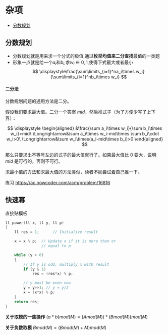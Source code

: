 # 杂项
<!--TOC-->
- [分数规划](#分数规划)
<!--TOC-->


## 分数规划
- 分数规划就是用来求一个分式的极值,通过**枚举均值来二分查找**最值的一类题
- 形象一点就是给一个$a_i$和$b_i$,求$w_i\in{0,1}$,使得下式最大或者最小
$$ \displaystyle\frac{\sum\limits_{i=1}^na_i\times w_i}{\sum\limits_{i=1}^nb_i\times w_i} $$
#### 二分法
分数规划问题的通用方法是二分。

假设我们要求最大值。二分一个答案 $mid$，然后推式子（为了方便少写了上下界）：

$$ \displaystyle \begin{aligned} &\frac{\sum a_i\times w_i}{\sum b_i\times w_i}>mid\ \Longrightarrow&\sum a_i\times w_i-mid\times \sum b_i\cdot w_i>0\ \Longrightarrow&\sum w_i\times(a_i-mid\times b_i)>0 \end{aligned} $$

那么只要求出不等号左边的式子的最大值就行了。如果最大值比 $0$ 要大，说明 $mid$ 是可行的，否则不可行。

求最小值的方法和求最大值的方法类似，读者不妨尝试着自己推一下。

练习 https://ac.nowcoder.com/acm/problem/16816

## 快速幂
直接贴模板
```c++
ll power(ll x, ll y, ll p)
{
    ll res = 1;      // Initialize result

    x = x % p;  // Update x if it is more than or 
                // equal to p

    while (y > 0)
    {
        // If y is odd, multiply x with result
        if (y & 1)
            res = (res*x) % p;

        // y must be even now
        y = y>>1; // y = y/2
        x = (x*x) % p;  
    }
    return res;
}
```

**关于取模的一些操作**
$(a*b)mod(M) = (Amod(M))*(Bmod(M))mod(M)$


**关于负数取模**
$Bmod(M) = (Bmod(M)+M)mod(M)$

